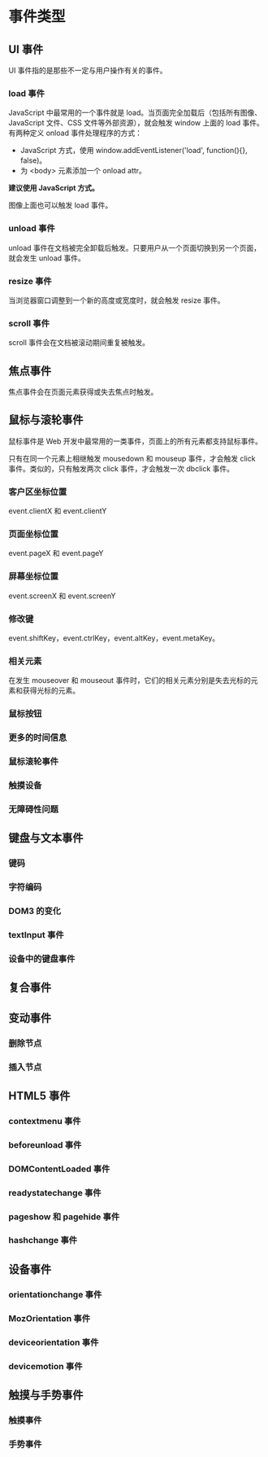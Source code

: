 # 事件类型

## UI 事件

UI 事件指的是那些不一定与用户操作有关的事件。

### load 事件

JavaScript 中最常用的一个事件就是 load。当页面完全加载后（包括所有图像、JavaScript 文件、CSS 文件等外部资源），就会触发 window 上面的 load 事件。有两种定义 onload 事件处理程序的方式：

* JavaScript 方式，使用 window.addEventListener('load', function(){}, false)。
* 为 \<body> 元素添加一个 onload attr。

**建议使用 JavaScript 方式。**

图像上面也可以触发 load 事件。

### unload 事件

unload 事件在文档被完全卸载后触发。只要用户从一个页面切换到另一个页面，就会发生 unload 事件。

### resize 事件

当浏览器窗口调整到一个新的高度或宽度时，就会触发 resize 事件。

### scroll 事件

scroll 事件会在文档被滚动期间重复被触发。

## 焦点事件

焦点事件会在页面元素获得或失去焦点时触发。

## 鼠标与滚轮事件

鼠标事件是 Web 开发中最常用的一类事件，页面上的所有元素都支持鼠标事件。

只有在同一个元素上相继触发 mousedown 和 mouseup 事件，才会触发 click 事件。类似的，只有触发两次 click 事件，才会触发一次 dbclick 事件。

### 客户区坐标位置

event.clientX 和 event.clientY

### 页面坐标位置

event.pageX 和 event.pageY

### 屏幕坐标位置

event.screenX 和 event.screenY

### 修改键

event.shiftKey，event.ctrlKey，event.altKey，event.metaKey。

### 相关元素

在发生 mouseover 和 mouseout 事件时，它们的相关元素分别是失去光标的元素和获得光标的元素。

### 鼠标按钮

### 更多的时间信息

### 鼠标滚轮事件

### 触摸设备

### 无障碍性问题

## 键盘与文本事件

### 键码

### 字符编码

### DOM3 的变化

### textInput 事件

### 设备中的键盘事件

## 复合事件

## 变动事件

### 删除节点

### 插入节点

## HTML5 事件

### contextmenu 事件

### beforeunload 事件

### DOMContentLoaded 事件

### readystatechange 事件

### pageshow 和 pagehide 事件

### hashchange 事件

## 设备事件

### orientationchange 事件

### MozOrientation 事件

### deviceorientation 事件

### devicemotion 事件

## 触摸与手势事件

### 触摸事件

### 手势事件
